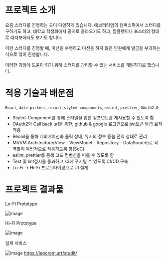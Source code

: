 # 프로젝트 소개

요즘 스터디를 진행하는 곳이 다양하게 있습니다. 에브리타임의 캠퍼스픽에서 스터디를 구하기도 하고, 대학교 학생회에서 공지로 올라오기도 하고, 팜플렛이나 포스터의 형태로 대자보에서도 보기도 합니다.

이런 스터디를 진행할 때, 미션을 수행하고 미션을 하지 않은 인원에게 벌금을 부과하는 식으로 많이 진행합니다.

이러한 과정에 도움이 되기 위해 스터디를 관리할 수 있는 서비스를 개발하기로 했습니다.

# 적용 기술과 배운점

`React`, `date-pickers`, `recoil`, `styled-components`, `eslint`, `prettier`, `OAuth2.0`
- Styled-Component를 통해 스타일을 입힌 컴포넌트를 재사용할 수 있도록 함
- OAuth2와 Call back url을 통한, github & google 로그인으로 jwt토큰 발급 로직 적용
- Recoil을 통해 네비게이션바 클릭 상태, 유저의 정보 등을 전역 상태로 관리
- MVVM Architecture(View - ViewModel - Repository - DataSource)로 각 역할이 독립적으로 작동하도록 함(SoC)
- eslint, prettier를 통해 코드 컨벤션을 따를 수 있도록 함
- Test 및 lint검사를 통과하고 s3에 푸시될 수 있도록 CI/CD 구축
- Lo-Fi → Hi-Fi 프로토타이핑으로 UI 설계

# 프로젝트 결과물

Lo-Fi Prototype

![image](https://github.com/user-attachments/assets/983929ba-0d68-4ce1-9af2-f2ed82263ea9)


Hi-Fi Prototype

![image](https://github.com/user-attachments/assets/e495dd62-e4fd-447d-a09f-04183a9e7d3a)

실제 서비스

![image](https://github.com/user-attachments/assets/a0daad80-5eae-4073-b83d-abec55c93bcf)
https://leporem.art/studit/
